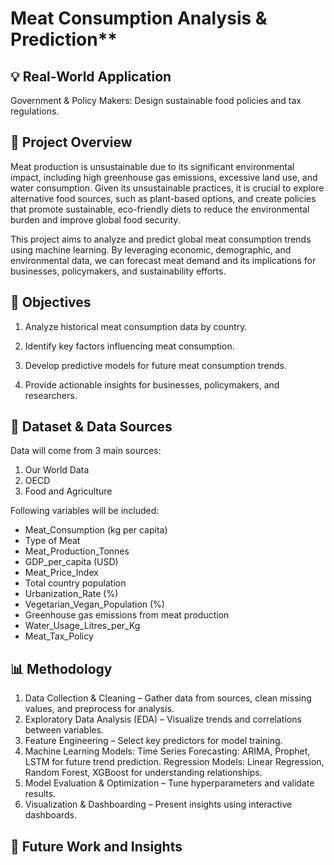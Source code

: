 # Meat Consumption Analysis & Prediction**

## 💡 Real-World Application
Government & Policy Makers: Design sustainable food policies and tax regulations.

## 📌 Project Overview
Meat production is unsustainable due to its significant environmental impact, including high greenhouse gas emissions, excessive land use, and water consumption. Given its unsustainable practices, it is crucial to explore alternative food sources, such as plant-based options, and create policies that promote sustainable, eco-friendly diets to reduce the environmental burden and improve global food security.

This project aims to analyze and predict global meat consumption trends using machine learning. By leveraging economic, demographic, and environmental data, we can forecast meat demand and its implications for businesses, policymakers, and sustainability efforts.

## 🎯 Objectives

1. Analyze historical meat consumption data by country.

2. Identify key factors influencing meat consumption.

3. Develop predictive models for future meat consumption trends.

4. Provide actionable insights for businesses, policymakers, and researchers.

## 📂 Dataset & Data Sources

Data will come from 3 main sources:
1. Our World Data
2. OECD
3. Food and Agriculture
   
Following variables will be included:

* Meat_Consumption (kg per capita)
* Type of Meat
* Meat_Production_Tonnes
* GDP_per_capita (USD)
* Meat_Price_Index
* Total country population
* Urbanization_Rate (%)
* Vegetarian_Vegan_Population (%)
* Greenhouse gas emissions from meat production
* Water_Usage_Litres_per_Kg
* Meat_Tax_Policy

## 📊 Methodology

1. Data Collection & Cleaning – Gather data from sources, clean missing values, and preprocess for analysis.
2. Exploratory Data Analysis (EDA) – Visualize trends and correlations between variables.
3. Feature Engineering – Select key predictors for model training.
4. Machine Learning Models:
    Time Series Forecasting: ARIMA, Prophet, LSTM for future trend prediction.
    Regression Models: Linear Regression, Random Forest, XGBoost for understanding relationships.
7. Model Evaluation & Optimization – Tune hyperparameters and validate results.
8. Visualization & Dashboarding – Present insights using interactive dashboards.

## 🚀 Future Work and Insights
